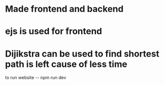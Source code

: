 # Made frontend and backend 
# ejs is used for frontend
# Dijikstra can be used to find shortest path is left cause of less time

to run website -- npm run dev 
